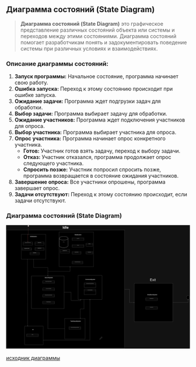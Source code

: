 ﻿## Диаграмма состояний (State Diagram)

> **Диаграмма состояний (State Diagram)** это графическое представление различных состояний объекта или системы и переходов между этими состояниями. Диаграмма состояний помогает разработчикам понять и задокументировать поведение системы при различных условиях и взаимодействиях.

### Описание диаграммы состояний:
1. **Запуск программы:** Начальное состояние, программа начинает свою работу.
2. **Ошибка запуска:** Переход к этому состоянию происходит при ошибке запуска.
3. **Ожидание задачи:** Программа ждет подгрузки задач для обработки.
4. **Выбор задачи:** Программа выбирает задачу для обработки.
5. **Ожидание участников:** Программа ждет подключения участников для опроса.
6. **Выбор участника:** Программа выбирает участника для опроса.
7. **Опрос участника:** Программа начинает опрос конкретного участника.
    - **Готов:** Участник готов взять задачу, переход к выбору задачи.
    - **Отказ:** Участник отказался, программа продолжает опрос следующего участника.
    - **Спросить позже:** Участник попросил спросить позже, программа возвращается в состояние ожидания участников.
8. **Завершение опроса:** Все участники опрошены, программа завершает опрос.
9. **Задачи отсутствуют:** Переход к этому состоянию происходит, если задачи отсутствуют.

### Диаграмма состояний (State Diagram)

![Диаграмма](States.drawio.png)

[исходник диаграммы](States.drawio)
